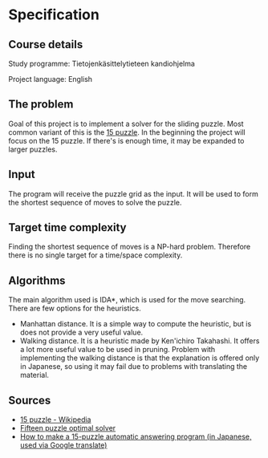 # Specification

## Course details

Study programme: Tietojenkäsittelytieteen kandiohjelma

Project language: English

## The problem

Goal of this project is to implement a solver for the sliding puzzle. Most common variant of this is the [15 puzzle](https://en.wikipedia.org/wiki/15_puzzle).
In the beginning the project will focus on the 15 puzzle. If there's is enough time, it may be expanded to larger puzzles. 

## Input

The program will receive the puzzle grid as the input. It will be used to form the shortest sequence of moves to solve the puzzle. 

## Target time complexity

Finding the shortest sequence of moves is a NP-hard problem. Therefore there is no single target for a time/space complexity.

## Algorithms

The main algorithm used is IDA*, which is used for the move searching. There are few options for the heuristics.

- Manhattan distance. It is a simple way to compute the heuristic, but is does not provide a very useful value. 
- Walking distance. It is a heuristic made by Ken'ichiro Takahashi. It offers a lot more useful value to be used in pruning. 
  Problem with implementing the walking distance is that the explanation is offered only in Japanese, so using it may fail due
  to problems with translating the material. 
  
## Sources

- [15 puzzle - Wikipedia](https://en.wikipedia.org/wiki/15_puzzle)
- [Fifteen puzzle optimal solver](http://kociemba.org/themen/fifteen/fifteensolver.html)
- [How to make a 15-puzzle automatic answering program (in Japanese, used via Google translate)](http://www.ic-net.or.jp/home/takaken/nt/slide/solve15.html)
  
